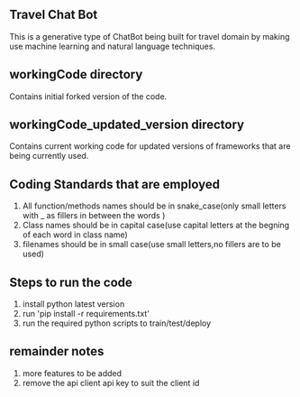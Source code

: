 ## Travel Chat Bot 
This is a generative type of ChatBot being built for travel domain by making use machine learning and natural language techniques.

## workingCode directory
Contains initial forked version of the code.

## workingCode_updated_version directory
Contains current working code for updated versions of frameworks that are being currently used.

## Coding Standards that are employed
1. All function/methods names should be in snake_case(only small letters with _ as fillers in between the words )
2. Class names should be in capital case(use capital letters at the begning of each word in class name)
3. filenames should be in small case(use small letters,no fillers are to be used)

## Steps to run the code

1. install python latest version
2. run 'pip install -r requirements.txt' 
3. run the required python scripts to  train/test/deploy

## remainder notes 
1. more features to be added
2. remove the api client api key to  suit  the client id





